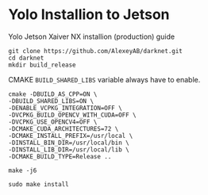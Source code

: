# Yolo Installion to Jetson

Yolo Jetson Xaiver NX installion (production) guide

```shell
git clone https://github.com/AlexeyAB/darknet.git
cd darknet
mkdir build_release
```

CMAKE `BUILD_SHARED_LIBS` variable always have to enable.
```shell
cmake -DBUILD_AS_CPP=ON \
-DBUILD_SHARED_LIBS=ON \
-DENABLE_VCPKG_INTEGRATION=OFF \
-DVCPKG_BUILD_OPENCV_WITH_CUDA=OFF \
-DVCPKG_USE_OPENCV4=OFF \
-DCMAKE_CUDA_ARCHITECTURES=72 \
-DCMAKE_INSTALL_PREFIX=/usr/local \
-DINSTALL_BIN_DIR=/usr/local/bin \
-DINSTALL_LIB_DIR=/usr/local/lib \
-DCMAKE_BUILD_TYPE=Release ..
```

```shell
make -j6
````


```shell
sudo make install
```

